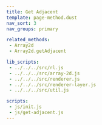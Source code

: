 ```yaml
---
title: Get Adjacent
template: page-method.dust
nav_sort: 3
nav_groups: primary

related_methods:
 - Array2d
 - Array2d.getAdjacent

lib_scripts:
 - ../../../src/rl.js
 - ../../../src/array-2d.js
 - ../../../src/renderer.js
 - ../../../src/renderer-layer.js
 - ../../../src/util.js

scripts:
 - js/init.js
 - js/get-adjacent.js
---
```


<div id="example-container" class="game-container"></div>
